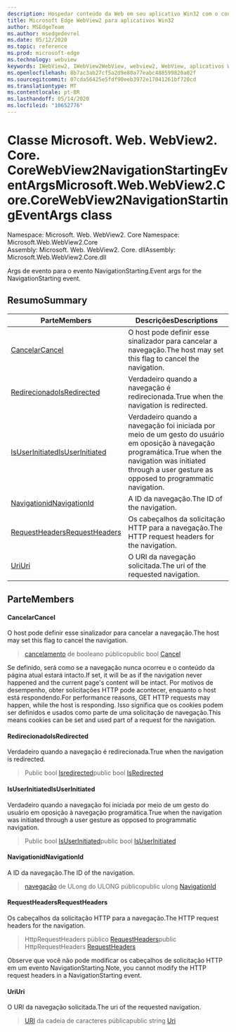 ```yaml
---
description: Hospedar conteúdo da Web em seu aplicativo Win32 com o controle WebView2 do Microsoft Edge
title: Microsoft Edge WebView2 para aplicativos Win32
author: MSEdgeTeam
ms.author: msedgedevrel
ms.date: 05/12/2020
ms.topic: reference
ms.prod: microsoft-edge
ms.technology: webview
keywords: IWebView2, IWebView2WebView, webview2, WebView, aplicativos Win32, Win32, Edge, ICoreWebView2, ICoreWebView2Controller, controle do navegador, HTML Edge
ms.openlocfilehash: 8b7ac3ab27cf5a2d9e80a77eabc488599820a02f
ms.sourcegitcommit: 07cda56425e5fdf90eeb3972e17041261bf720cd
ms.translationtype: MT
ms.contentlocale: pt-BR
ms.lasthandoff: 05/14/2020
ms.locfileid: "10652776"
---
```

# <span data-ttu-id="9ceb6-104">Classe Microsoft. Web. WebView2. Core. CoreWebView2NavigationStartingEventArgs</span><span class="sxs-lookup"><span data-stu-id="9ceb6-104">Microsoft.Web.WebView2.Core.CoreWebView2NavigationStartingEventArgs class</span></span> 

<span data-ttu-id="9ceb6-105">Namespace: Microsoft. Web. WebView2. Core </span><span class="sxs-lookup"><span data-stu-id="9ceb6-105">Namespace: Microsoft.Web.WebView2.Core</span></span>\
<span data-ttu-id="9ceb6-106">Assembly: Microsoft. Web. WebView2. Core. dll</span><span class="sxs-lookup"><span data-stu-id="9ceb6-106">Assembly: Microsoft.Web.WebView2.Core.dll</span></span>

<span data-ttu-id="9ceb6-107">Args de evento para o evento NavigationStarting.</span><span class="sxs-lookup"><span data-stu-id="9ceb6-107">Event args for the NavigationStarting event.</span></span>

## <span data-ttu-id="9ceb6-108">Resumo</span><span class="sxs-lookup"><span data-stu-id="9ceb6-108">Summary</span></span>

 <span data-ttu-id="9ceb6-109">Parte</span><span class="sxs-lookup"><span data-stu-id="9ceb6-109">Members</span></span>                        | <span data-ttu-id="9ceb6-110">Descrições</span><span class="sxs-lookup"><span data-stu-id="9ceb6-110">Descriptions</span></span>
--------------------------------|---------------------------------------------
[<span data-ttu-id="9ceb6-111">Cancelar</span><span class="sxs-lookup"><span data-stu-id="9ceb6-111">Cancel</span></span>](#cancel) | <span data-ttu-id="9ceb6-112">O host pode definir esse sinalizador para cancelar a navegação.</span><span class="sxs-lookup"><span data-stu-id="9ceb6-112">The host may set this flag to cancel the navigation.</span></span>
[<span data-ttu-id="9ceb6-113">Redirecionado</span><span class="sxs-lookup"><span data-stu-id="9ceb6-113">IsRedirected</span></span>](#isredirected) | <span data-ttu-id="9ceb6-114">Verdadeiro quando a navegação é redirecionada.</span><span class="sxs-lookup"><span data-stu-id="9ceb6-114">True when the navigation is redirected.</span></span>
[<span data-ttu-id="9ceb6-115">IsUserInitiated</span><span class="sxs-lookup"><span data-stu-id="9ceb6-115">IsUserInitiated</span></span>](#isuserinitiated) | <span data-ttu-id="9ceb6-116">Verdadeiro quando a navegação foi iniciada por meio de um gesto do usuário em oposição à navegação programática.</span><span class="sxs-lookup"><span data-stu-id="9ceb6-116">True when the navigation was initiated through a user gesture as opposed to programmatic navigation.</span></span>
[<span data-ttu-id="9ceb6-117">Navigationid</span><span class="sxs-lookup"><span data-stu-id="9ceb6-117">NavigationId</span></span>](#navigationid) | <span data-ttu-id="9ceb6-118">A ID da navegação.</span><span class="sxs-lookup"><span data-stu-id="9ceb6-118">The ID of the navigation.</span></span>
[<span data-ttu-id="9ceb6-119">RequestHeaders</span><span class="sxs-lookup"><span data-stu-id="9ceb6-119">RequestHeaders</span></span>](#requestheaders) | <span data-ttu-id="9ceb6-120">Os cabeçalhos da solicitação HTTP para a navegação.</span><span class="sxs-lookup"><span data-stu-id="9ceb6-120">The HTTP request headers for the navigation.</span></span>
[<span data-ttu-id="9ceb6-121">Uri</span><span class="sxs-lookup"><span data-stu-id="9ceb6-121">Uri</span></span>](#uri) | <span data-ttu-id="9ceb6-122">O URI da navegação solicitada.</span><span class="sxs-lookup"><span data-stu-id="9ceb6-122">The uri of the requested navigation.</span></span>

## <span data-ttu-id="9ceb6-123">Parte</span><span class="sxs-lookup"><span data-stu-id="9ceb6-123">Members</span></span>

#### <span data-ttu-id="9ceb6-124">Cancelar</span><span class="sxs-lookup"><span data-stu-id="9ceb6-124">Cancel</span></span> 

<span data-ttu-id="9ceb6-125">O host pode definir esse sinalizador para cancelar a navegação.</span><span class="sxs-lookup"><span data-stu-id="9ceb6-125">The host may set this flag to cancel the navigation.</span></span>

> <span data-ttu-id="9ceb6-126">[cancelamento](#cancel) de booleano público</span><span class="sxs-lookup"><span data-stu-id="9ceb6-126">public bool [Cancel](#cancel)</span></span>

<span data-ttu-id="9ceb6-127">Se definido, será como se a navegação nunca ocorreu e o conteúdo da página atual estará intacto.</span><span class="sxs-lookup"><span data-stu-id="9ceb6-127">If set, it will be as if the navigation never happened and the current page's content will be intact.</span></span> <span data-ttu-id="9ceb6-128">Por motivos de desempenho, obter solicitações HTTP pode acontecer, enquanto o host está respondendo.</span><span class="sxs-lookup"><span data-stu-id="9ceb6-128">For performance reasons, GET HTTP requests may happen, while the host is responding.</span></span> <span data-ttu-id="9ceb6-129">Isso significa que os cookies podem ser definidos e usados como parte de uma solicitação de navegação.</span><span class="sxs-lookup"><span data-stu-id="9ceb6-129">This means cookies can be set and used part of a request for the navigation.</span></span>

#### <span data-ttu-id="9ceb6-130">Redirecionado</span><span class="sxs-lookup"><span data-stu-id="9ceb6-130">IsRedirected</span></span> 

<span data-ttu-id="9ceb6-131">Verdadeiro quando a navegação é redirecionada.</span><span class="sxs-lookup"><span data-stu-id="9ceb6-131">True when the navigation is redirected.</span></span>

> <span data-ttu-id="9ceb6-132">Public bool [Isredirected](#isredirected)</span><span class="sxs-lookup"><span data-stu-id="9ceb6-132">public bool [IsRedirected](#isredirected)</span></span>

#### <span data-ttu-id="9ceb6-133">IsUserInitiated</span><span class="sxs-lookup"><span data-stu-id="9ceb6-133">IsUserInitiated</span></span> 

<span data-ttu-id="9ceb6-134">Verdadeiro quando a navegação foi iniciada por meio de um gesto do usuário em oposição à navegação programática.</span><span class="sxs-lookup"><span data-stu-id="9ceb6-134">True when the navigation was initiated through a user gesture as opposed to programmatic navigation.</span></span>

> <span data-ttu-id="9ceb6-135">Public bool [IsUserInitiated](#isuserinitiated)</span><span class="sxs-lookup"><span data-stu-id="9ceb6-135">public bool [IsUserInitiated](#isuserinitiated)</span></span>

#### <span data-ttu-id="9ceb6-136">Navigationid</span><span class="sxs-lookup"><span data-stu-id="9ceb6-136">NavigationId</span></span> 

<span data-ttu-id="9ceb6-137">A ID da navegação.</span><span class="sxs-lookup"><span data-stu-id="9ceb6-137">The ID of the navigation.</span></span>

> <span data-ttu-id="9ceb6-138">[navegação](#navigationid) de ULong do ULONG público</span><span class="sxs-lookup"><span data-stu-id="9ceb6-138">public ulong [NavigationId](#navigationid)</span></span>

#### <span data-ttu-id="9ceb6-139">RequestHeaders</span><span class="sxs-lookup"><span data-stu-id="9ceb6-139">RequestHeaders</span></span> 

<span data-ttu-id="9ceb6-140">Os cabeçalhos da solicitação HTTP para a navegação.</span><span class="sxs-lookup"><span data-stu-id="9ceb6-140">The HTTP request headers for the navigation.</span></span>

> <span data-ttu-id="9ceb6-141">HttpRequestHeaders público [RequestHeaders](#requestheaders)</span><span class="sxs-lookup"><span data-stu-id="9ceb6-141">public HttpRequestHeaders [RequestHeaders](#requestheaders)</span></span>

<span data-ttu-id="9ceb6-142">Observe que você não pode modificar os cabeçalhos de solicitação HTTP em um evento NavigationStarting.</span><span class="sxs-lookup"><span data-stu-id="9ceb6-142">Note, you cannot modify the HTTP request headers in a NavigationStarting event.</span></span>

#### <span data-ttu-id="9ceb6-143">Uri</span><span class="sxs-lookup"><span data-stu-id="9ceb6-143">Uri</span></span> 

<span data-ttu-id="9ceb6-144">O URI da navegação solicitada.</span><span class="sxs-lookup"><span data-stu-id="9ceb6-144">The uri of the requested navigation.</span></span>

> <span data-ttu-id="9ceb6-145">[URI](#uri) da cadeia de caracteres pública</span><span class="sxs-lookup"><span data-stu-id="9ceb6-145">public string [Uri](#uri)</span></span>

